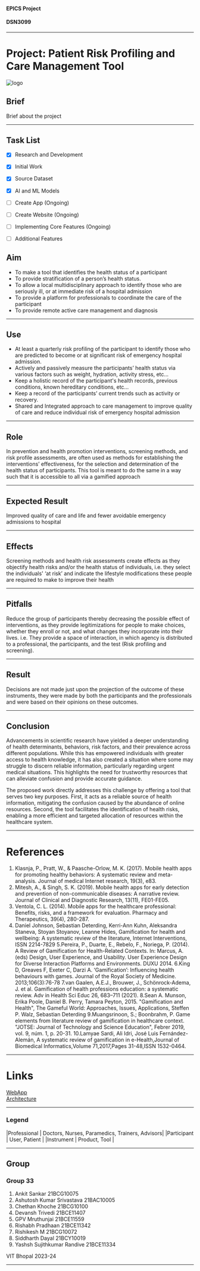 #### EPICS Project 
#### DSN3099
---

Project: Patient Risk Profiling and Care Management Tool
======

![logo](./web/content/images/logo.png)

## Brief
Brief about the project

---

## Task List
- [X]  Research and Development
- [X]  Initial Work
- [X]  Source Dataset
- [X]  AI and ML Models
- [ ]  Create App (Ongoing)
- [ ]  Create Website (Ongoing)
- [ ]  Implementing Core Features (Ongoing) 
- [ ]  Additional Features


## Aim

- To make a tool that identifies the health status of a participant
- To provide stratification of a person’s health status.
- To allow a local multidisciplinary approach to identify those who are seriously ill, or at immediate risk of a hospital admission
- To provide a platform for professionals to coordinate the care of the participant
- To provide remote active care management and diagnosis

---

## Use

- At least a quarterly risk profiling of the participant to identify those who are predicted to become or at significant risk of emergency hospital admission.
- Actively and passively measure the participants’ health status via various factors such as weight, hydration, activity stress, etc...
- Keep a holistic record of the participant's health records, previous conditions, known hereditary conditions, etc...
- Keep a record of the participants’ current trends such as activity or recovery.
- Shared and Integrated approach to care management to improve quality of care and reduce individual risk of emergency hospital admission

---

## Role

In prevention and health promotion interventions, screening methods, and risk profile assessments, are often used as methods for establishing the interventions’ effectiveness, for the selection and determination of the health status of participants.
This tool is meant to do the same in a way such that it is accessible to all via a gamified approach

---

## Expected Result

Improved quality of care and life and fewer avoidable emergency admissions to hospital

---

## Effects

Screening methods and health risk assessments create effects as they objectify health risks and/or the health status of individuals, i.e. they select the individuals' ‘at risk’ and indicate the lifestyle modifications these people are required to make to improve their health

---

## Pitfalls

Reduce the group of participants thereby decreasing the possible effect of interventions, as they provide legitimizations for people to make choices, whether they enroll or not, and what changes they incorporate into their lives. i.e. They provide a space of interaction, in which agency is distributed to a professional, the participants, and the test (Risk profiling and screening).

---

## Result

Decisions are not made just upon the projection of the outcome of these instruments, they were made by both the participants and the professionals and were based on their opinions on these outcomes.

---

## Conclusion

Advancements in scientific research have yielded a deeper understanding of health determinants, behaviors, risk factors, and their prevalence across different populations. While this has empowered individuals with greater access to health knowledge, it has also created a situation where some may struggle to discern reliable information, particularly regarding urgent medical situations. This highlights the need for trustworthy resources that can alleviate confusion and provide accurate guidance.

The proposed work directly addresses this challenge by offering a tool that serves two key purposes. First, it acts as a reliable source of health information, mitigating the confusion caused by the abundance of online resources. Second, the tool facilitates the identification of health risks, enabling a more efficient and targeted allocation of resources within the healthcare system.

---

# References
1. Klasnja, P., Pratt, W., & Paasche-Orlow, M. K. (2017). Mobile health apps for promoting healthy behaviors: A systematic review and meta-analysis. Journal of medical Internet research, 19(3), e83.
2. Mitesh, A., & Singh, S. K. (2019). Mobile health apps for early detection and prevention of non-communicable diseases: A narrative review. Journal of Clinical and Diagnostic Research, 13(11), FE01-FE05.
3. Ventola, C. L. (2014). Mobile apps for the healthcare professional: Benefits, risks, and a framework for evaluation. Pharmacy and Therapeutics, 39(4), 280-287.
4. Daniel Johnson, Sebastian Deterding, Kerri-Ann Kuhn, Aleksandra Staneva, Stoyan Stoyanov, Leanne Hides, Gamification for health and wellbeing: A systematic review of the literature, Internet Interventions, ISSN 2214-7829
5.Pereira, P., Duarte, E., Rebelo, F., Noriega, P. (2014). A Review of Gamification for Health-Related Contexts. In: Marcus, A. (eds) Design, User Experience, and Usability. User Experience Design for Diverse Interaction Platforms and Environments. DUXU 2014.
6.King D, Greaves F, Exeter C, Darzi A. ‘Gamification’: Influencing health behaviours with games. Journal of the Royal Society of Medicine. 2013;106(3):76-78
7.van Gaalen, A.E.J., Brouwer, J., Schönrock-Adema, J. et al. Gamification of health professions education: a systematic review. Adv in Health Sci Educ 26, 683–711 (2021).
8.Sean A. Munson, Erika Poole, Daniel B. Perry, Tamara Peyton, 2015. "Gamification and Health", The Gameful World: Approaches, Issues, Applications, Steffen P. Walz, Sebastian Deterding
9.Muangsrinoon, S.; Boonbrahm, P. Game elements from literature review of gamification in healthcare context. "JOTSE: Journal of Technology and Science Education", Febrer 2019, vol. 9, núm. 1, p. 20-31. 
10.Lamyae Sardi, Ali Idri, José Luis Fernández-Alemán, A systematic review of gamification in e-Health,Journal of Biomedical Informatics,Volume 71,2017,Pages 31-48,ISSN 1532-0464.

---

# Links

[WebApp](./web/index.html)  
[Architecture](./design/Architecture&UserFlow.html)

---

### Legend

|Professional   | Doctors, Nurses, Paramedics, Trainers, Advisors|
|Participant    | User, Patient                                 |
|Instrument     | Product, Tool                                 |

---

## Group
### Group 33

1. Ankit Sankar                 21BCG10075  
2. Ashutosh Kumar Srivastava    21BAC10005  
3. Chethan Khoche               21BCG10100  
4. Devansh Trivedi              21BCE11407  
5. GPV Mruthunjai               21BCE11559  
6. Rishabh Pradhaan             21BCE11342  
7. Rishikesh M                  21BCG10072  
8. Siddharth Dayal              21BCY10019  
9. Yashsh Sujithkumar Randive   21BCE11334  


VIT Bhopal 2023-24

---

